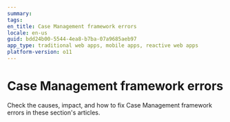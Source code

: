 ```yaml
---
summary:
tags:
en_title: Case Management framework errors
locale: en-us
guid: bdd24b00-5544-4ea8-b7ba-07a9685aeb97
app_type: traditional web apps, mobile apps, reactive web apps
platform-version: o11
---
```


# Case Management framework errors

Check the causes, impact, and how to fix Case Management framework errors in these section's articles.

